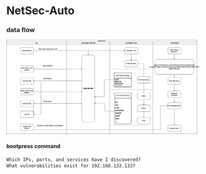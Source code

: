 # NetSec-Auto

### data flow

![flow](https://github.com/macoding1994/NetSec-Auto/blob/main/img/data_flow.png)

#### bootpress command

```
Which IPs, ports, and services have I discovered?
What vulnerabilities exist for 192.168.133.133?
```